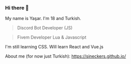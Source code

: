 ### Hi there 👋

My name is Yaşar. I'm 18 and Turkish.

> Discord Bot Developer (JS)

> Fivem Developer Lua & Javascript

I'm still learning CSS.
Will learn React and Vue.js 

About me (for now just Turkish): https://sineckers.github.io/
